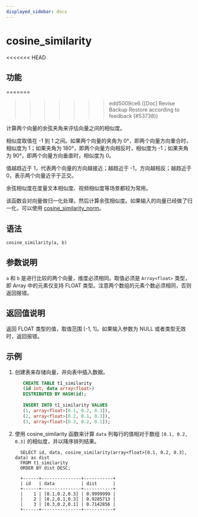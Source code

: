 ```yaml
---
displayed_sidebar: docs
---
```


# cosine_similarity

<<<<<<< HEAD
## 功能
=======

>>>>>>> edd5009ce6 ([Doc] Revise Backup Restore according to feedback (#53738))

计算两个向量的余弦夹角来评估向量之间的相似度。

相似度取值在 -1 到 1 之间。如果两个向量的夹角为 0°，即两个向量方向重合时，相似度为 1；如果夹角为 180°，即两个向量方向相反时，相似度为 -1；如果夹角为 90°，即两个向量方向垂直时，相似度为 0。

值越趋近于 1，代表两个向量的方向越接近；越趋近于 -1，方向越相反；越趋近于 0，表示两个向量近乎于正交。

余弦相似度在度量文本相似度、视频相似度等场景都较为常用。

该函数会对向量做归一化处理，然后计算余弦相似度。如果输入的向量已经做了归一化，可以使用 [cosine_similarity_norm](./cos_similarity_norm.md)。

## 语法

```Haskell
cosine_similarity(a, b)
```

## 参数说明

`a` 和 `b` 是进行比较的两个向量，维度必须相同。取值必须是 `Array<float>` 类型，即 Array 中的元素仅支持 FLOAT 类型。注意两个数组的元素个数必须相同，否则返回报错。

## 返回值说明

返回 FLOAT 类型的值，取值范围 [-1, 1]。如果输入参数为 NULL 或者类型无效时，返回报错。

## 示例

1. 创建表来存储向量，并向表中插入数据。

   ```SQL
      CREATE TABLE t1_similarity 
      (id int, data array<float>)
      DISTRIBUTED BY HASH(id);
      
      INSERT INTO t1_similarity VALUES
      (1, array<float>[0.1, 0.2, 0.3]), 
      (2, array<float>[0.2, 0.1, 0.3]), 
      (3, array<float>[0.3, 0.2, 0.1]);
    ```

2. 使用 cosine_similarity 函数来计算 `data` 列每行的值相对于数组 `[0.1, 0.2, 0.3]` 的相似度，并以降序排列结果。

    ```Plain
      SELECT id, data, cosine_similarity(array<float>[0.1, 0.2, 0.3], data) as dist
      FROM t1_similarity 
      ORDER BY dist DESC;
      
      +------+---------------+-----------+
      | id   | data          | dist      |
      +------+---------------+-----------+
      |    1 | [0.1,0.2,0.3] | 0.9999999 |
      |    2 | [0.2,0.1,0.3] | 0.9285713 |
      |    3 | [0.3,0.2,0.1] | 0.7142856 |
      +------+---------------+-----------+
    ```

